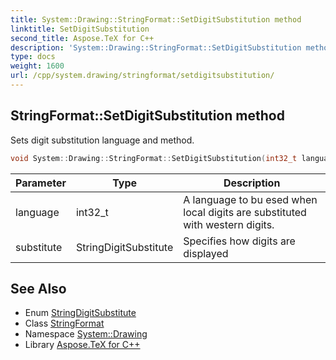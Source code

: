 ```yaml
---
title: System::Drawing::StringFormat::SetDigitSubstitution method
linktitle: SetDigitSubstitution
second_title: Aspose.TeX for C++
description: 'System::Drawing::StringFormat::SetDigitSubstitution method. Sets digit substitution language and method in C++.'
type: docs
weight: 1600
url: /cpp/system.drawing/stringformat/setdigitsubstitution/
---
```

## StringFormat::SetDigitSubstitution method


Sets digit substitution language and method.

```cpp
void System::Drawing::StringFormat::SetDigitSubstitution(int32_t language, StringDigitSubstitute substitute)
```


| Parameter | Type | Description |
| --- | --- | --- |
| language | int32_t | A language to bu esed when local digits are substituted with western digits. |
| substitute | StringDigitSubstitute | Specifies how digits are displayed |

## See Also

* Enum [StringDigitSubstitute](../../stringdigitsubstitute/)
* Class [StringFormat](../)
* Namespace [System::Drawing](../../)
* Library [Aspose.TeX for C++](../../../)
